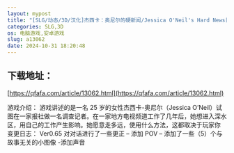 ```yaml
---
layout: mypost
title: "[SLG/动态/3D/汉化]杰西卡：奥尼尔的硬新闻/Jessica O'Neil's Hard News[Ver0.65][PC+安卓/3.60G]"
categories: SLG,3D
os: 电脑游戏,安卓游戏
slug: a13062
date: 2024-10-31 18:20:48
---
```


## 下载地址：

[https://qfafa.com/article/13062.html](https://qfafa.com/article/13062.html)

游戏介绍：
游戏讲述的是一名 25 岁的女性杰西卡-奥尼尔（Jessica O’Neil）试图在一家报社做一名调查记者。在一家地方电视频道工作了几年后，她想进入深水区，用自己的工作产生影响。她愿意走多远，使用什么方法，这都取决于玩家你
变更日志：
Ver0.65
对对话进行了一些更正
– 添加 POV
– 添加了一些（5）个与故事无关的小图像
-添加声音
